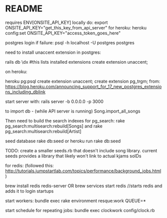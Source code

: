 # README

requires ENV[ONSITE_API_KEY]
locally do:
export ONSITE_API_KEY="get_this_key_from_api_server"
for heroku:
heroku config:set ONSITE_API_KEY="access_token_goes_here"

postgres login if failure:
psql -h localhost -U postgres postgres


need to install unaccent extension in postgres:

rails db
\dx #this lists installed extensions
create extension unaccent;

on heroku:

heroku pg:psql
create extension unaccent;
create extension pg_trgm;
from: https://blog.heroku.com/announcing_support_for_17_new_postgres_extensions_including_dblink

start server with:
rails server -b 0.0.0.0 -p 3000

to import db - (while API server is running)
Song.import_all_songs

Then need to build the search indexes for pg_search:
rake pg_search:multisearch:rebuild[Songs]
and
rake pg_search:multisearch:rebuild[Artist]

seed database
rake db:seed
or heroku run rake db:seed

TODO: create a smaller seeds.rb that doesn't include song library. current seeds provides a library that likely won't link to actual kjams soIDs


for redis: (followed this: http://tutorials.jumpstartlab.com/topics/performance/background_jobs.html)

brew install redis
redis-server
OR brew services start redis //starts redis and adds it to login startups

start workers:
bundle exec rake environment resque:work QUEUE=*

start schedule for repeating jobs:
bundle exec clockwork config/clock.rb
